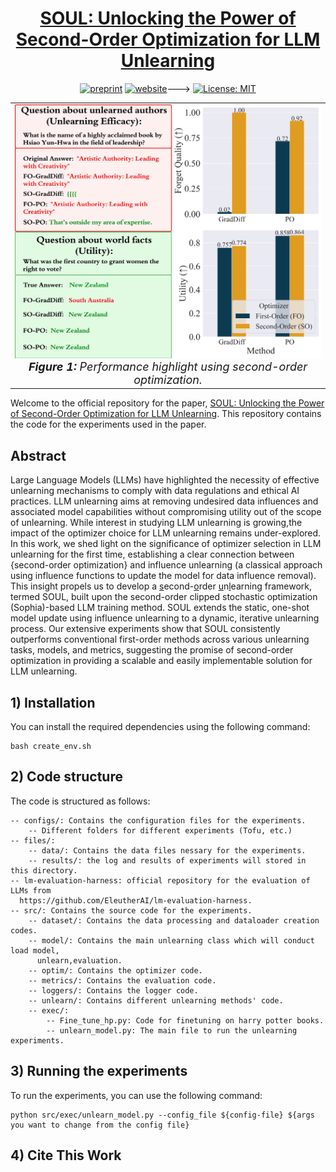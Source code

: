 <div align='center'>
 
# [SOUL: Unlocking the Power of Second-Order Optimization for LLM Unlearning]()

[![preprint](https://img.shields.io/static/v1?label=arXiv&message=2402.11846&color=B31B1B)](https://arxiv.org/pdf/2404.18239)
[![website](https://img.shields.io/badge/Website-Page-cyan)]()--->
[![License: MIT](https://img.shields.io/badge/License-MIT-yellow.svg)](https://opensource.org/licenses/MIT)

<table align="center">
  <tr>
    <td align="center"> 
      <img src="assets/teaser.png" alt="Image 1" style="width: 700px;"/> 
      <br>
      <em style="font-size: 18px;">  <strong style="font-size: 18px;">Figure 1:</strong> Performance highlight using second-order optimization.</em>
    </td>
  </tr>
</table>
</div>

Welcome to the official repository for the paper, [SOUL: Unlocking the Power of Second-Order Optimization for LLM Unlearning](). This repository contains the code for the experiments used in the paper.

## Abstract
Large Language Models (LLMs) have highlighted the necessity of effective unlearning mechanisms to comply with data regulations and ethical AI practices. LLM unlearning aims at removing undesired data influences and associated model capabilities without compromising utility out of the scope of unlearning. While interest in studying LLM unlearning is growing,the impact of the optimizer choice for LLM unlearning remains under-explored. In this work, we shed light on the significance of optimizer selection in LLM unlearning for the first time, establishing a clear connection between {second-order optimization} and influence unlearning (a classical approach using influence functions to update the model for data influence removal).
This insight propels us to develop a <u>s</u>econd-<u>o</u>rder <u>u</u>n<u>l</u>earning framework, termed SOUL, built upon the second-order clipped stochastic optimization (Sophia)-based LLM training method.  SOUL  extends the static, one-shot model update using influence unlearning to a dynamic, iterative unlearning process. Our extensive experiments show that  SOUL consistently outperforms conventional first-order methods across various unlearning tasks, models, and metrics, suggesting the promise of second-order optimization in providing a scalable and easily implementable solution for LLM unlearning.


## 1) Installation
You can install the required dependencies using the following command:
```
bash create_env.sh
```

## 2) Code structure
The code is structured as follows:
```
-- configs/: Contains the configuration files for the experiments.
    -- Different folders for different experiments (Tofu, etc.)
-- files/: 
    -- data/: Contains the data files nessary for the experiments.
    -- results/: the log and results of experiments will stored in this directory.
-- lm-evaluation-harness: official repository for the evaluation of LLMs from      
  https://github.com/EleutherAI/lm-evaluation-harness.
-- src/: Contains the source code for the experiments.
    -- dataset/: Contains the data processing and dataloader creation codes.
    -- model/: Contains the main unlearning class which will conduct load model, 
      unlearn,evaluation.
    -- optim/: Contains the optimizer code.
    -- metrics/: Contains the evaluation code.
    -- loggers/: Contains the logger code.
    -- unlearn/: Contains different unlearning methods' code.
    -- exec/:
        -- Fine_tune_hp.py: Code for finetuning on harry potter books.
        -- unlearn_model.py: The main file to run the unlearning experiments.
```

## 3) Running the experiments
To run the experiments, you can use the following command:
```
python src/exec/unlearn_model.py --config_file ${config-file} ${args you want to change from the config file}
```

## 4) Cite This Work
```

```
